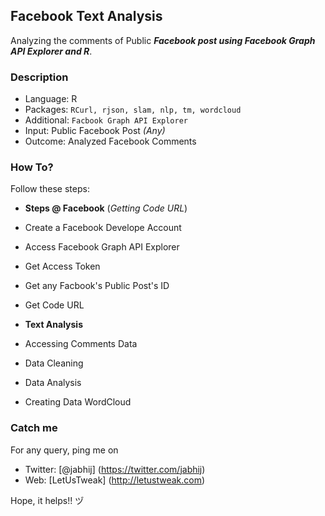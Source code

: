 ## Facebook Text Analysis

Analyzing the comments of Public **_Facebook post using Facebook Graph API Explorer and R_**.

### Description

- Language: R
- Packages: `RCurl, rjson, slam, nlp, tm, wordcloud`
- Additional: `Facbook Graph API Explorer`
- Input: Public Facebook Post _(Any)_
- Outcome: Analyzed Facebook Comments

### How To?

Follow these steps:

- **Steps @ Facebook** (_Getting Code URL_)
 - Create a Facebook Develope Account
 - Access Facebook Graph API Explorer
 - Get Access Token
 - Get any Facbook's Public Post's ID
 - Get Code URL
 
- **Text Analysis** 
 - Accessing Comments Data
 - Data Cleaning
 - Data Analysis
 - Creating Data WordCloud

### Catch me

For any query, ping me on 
- Twitter: [@jabhij] (https://twitter.com/jabhij)
- Web: [LetUsTweak] (http://letustweak.com)

Hope, it helps!! ヅ
